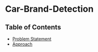 # Car-Brand-Detection
## Table of Contents
* [Problem Statement](#Problem-Statement)
* [Approach](#Approach)
